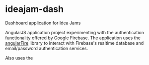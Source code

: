 # ideajam-dash
Dashboard application for Idea Jams

AngularJS application project experimenting with the authentication functionality offered by Google Firebase.  The application uses the [angularFire](https://github.com/firebase/angularfire) library to interact with Firebase's realtime database and email/password authentication services.  

Also uses the 

